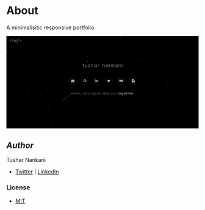# About

A minimalisitic responsive portfolio.

![](image/README/demo.png)

## *Author*

Tushar Nankani

- [Twitter](https://twitter.com/tusharnankanii) | [LinkedIn](https://www.linkedin.com/in/tusharnankani/)

### License

- [MIT](LICENSE)
